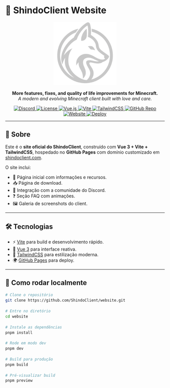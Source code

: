 # 🌌 ShindoClient Website

<p align="center">
  <img src="/src/assets/logo.png" alt="ShindoClient Logo" width="200" />
</p>

<p align="center">
  <strong>More features, fixes, and quality of life improvements for Minecraft.</strong><br/>
  <em>A modern and evolving Minecraft client built with love and care.</em>
</p>

<p align="center">
  <a href="https://shindoclient.com/discord">
    <img src="https://img.shields.io/badge/Join%20our%20Discord-5865F2?style=for-the-badge&logo=discord&logoColor=white" alt="Discord"/>
  </a>
  <a href="https://github.com/ShindoClient/website/blob/master/LICENSE">
    <img src="https://img.shields.io/github/license/ShindoClient/website?style=for-the-badge" alt="License"/>
  </a>
  <a href="https://vuejs.org/">
    <img src="https://img.shields.io/badge/Vue-3.x-42b883?logo=vue.js&logoColor=white&style=for-the-badge" alt="Vue.js"/>
  </a>
  <a href="https://vitejs.dev/">
    <img src="https://img.shields.io/badge/Vite-4.x-646CFF?logo=vite&logoColor=white&style=for-the-badge" alt="Vite"/>
  </a>
  <a href="https://tailwindcss.com/">
    <img src="https://img.shields.io/badge/TailwindCSS-3.x-38B2AC?logo=tailwind-css&logoColor=white&style=for-the-badge" alt="TailwindCSS"/>
  </a>
  <a href="https://github.com/ShindoClient/website">
    <img src="https://img.shields.io/badge/GitHub-ShindoClient%2Fwebsite-181717?logo=github&style=for-the-badge" alt="GitHub Repo"/>
  </a>
  <a href="https://shindoclient.com">
    <img src="https://img.shields.io/badge/Website-shindoclient.com-ff4088?logo=google-chrome&logoColor=white&style=for-the-badge" alt="Website"/>
  </a>
  <a href="https://github.com/ShindoClient/website/actions/workflows/deploy.yml">
    <img src="https://img.shields.io/github/actions/workflow/status/ShindoClient/website/deploy.yml?style=for-the-badge" alt="Deploy"/>
  </a>
</p>

---

## 📖 Sobre
Este é o **site oficial do ShindoClient**, construído com **Vue 3 + Vite + TailwindCSS**, hospedado no **GitHub Pages** com domínio customizado em [shindoclient.com](https://shindoclient.com).

O site inclui:
- 📰 Página inicial com informações e recursos.
- 📥 Página de download.
- 💬 Integração com a comunidade do Discord.
- ❓ Seção FAQ com animações.
- 🖼️ Galeria de screenshots do client.

---

## 🛠️ Tecnologias
- ⚡ [Vite](https://vitejs.dev/) para build e desenvolvimento rápido.
- 🎨 [Vue 3](https://vuejs.org/) para interface reativa.
- 💎 [TailwindCSS](https://tailwindcss.com/) para estilização moderna.
- 🌍 [GitHub Pages](https://pages.github.com/) para deploy.

---

## 🚀 Como rodar localmente

```bash
# Clone o repositório
git clone https://github.com/ShindoClient/website.git

# Entre no diretório
cd website

# Instale as dependências
pnpm install

# Rode em modo dev
pnpm dev

# Build para produção
pnpm build

# Pré-visualizar build
pnpm preview
